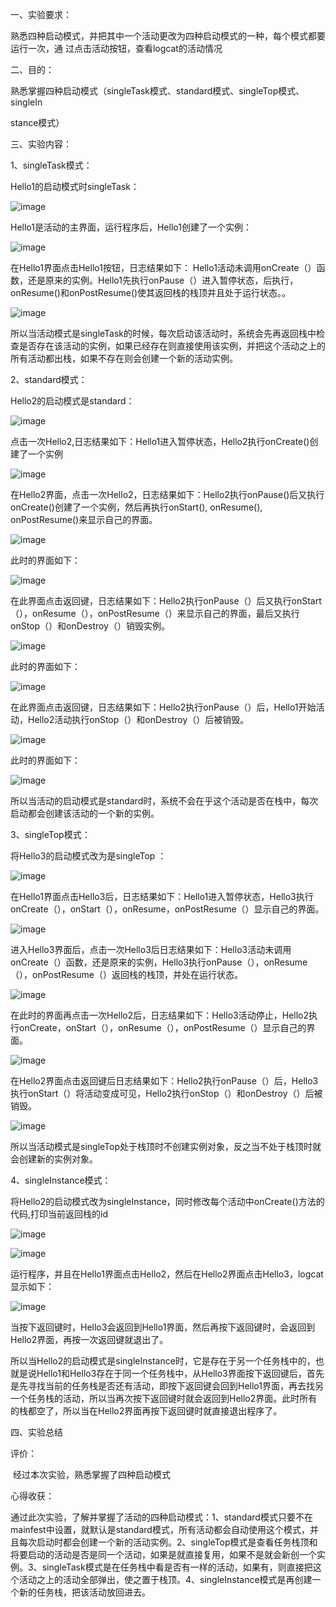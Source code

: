 一、实验要求：

​        熟悉四种启动模式，并把其中一个活动更改为四种启动模式的一种，每个模式都要运行一次，通  过点击活动按钮，查看logcat的活动情况

二、目的：

​        熟悉掌握四种启动模式（singleTask模式、standard模式、singleTop模式、singleIn

stance模式）

三、实验内容：

1、singleTask模式：

Hello1的启动模式时singleTask：

![image](https://github.com/csuhong/2017236114_Android/raw/master/%E5%AE%9E%E9%AA%8C%E4%BA%8C%20%E5%90%AF%E5%8A%A8%E6%A8%A1%E5%BC%8F/%E5%AE%9E%E9%AA%8C%E4%BA%8C%20%E5%90%AF%E5%8A%A8%E6%A8%A1%E5%BC%8F%E6%88%AA%E5%9B%BE/%E5%9B%BE%E7%89%871.png)

Hello1是活动的主界面，运行程序后，Hello1创建了一个实例：

![image](https://github.com/csuhong/2017236114_Android/raw/master/%E5%AE%9E%E9%AA%8C%E4%BA%8C%20%E5%90%AF%E5%8A%A8%E6%A8%A1%E5%BC%8F/%E5%AE%9E%E9%AA%8C%E4%BA%8C%20%E5%90%AF%E5%8A%A8%E6%A8%A1%E5%BC%8F%E6%88%AA%E5%9B%BE/%E5%9B%BE%E7%89%872.png)

在Hello1界面点击Hello1按钮，日志结果如下：	Hello1活动未调用onCreate（）函数，还是原来的实例。Hello1先执行onPause（）进入暂停状态，后执行，onResume()和onPostResume()使其返回栈的栈顶并且处于运行状态。。

![image](https://github.com/csuhong/2017236114_Android/raw/master/%E5%AE%9E%E9%AA%8C%E4%BA%8C%20%E5%90%AF%E5%8A%A8%E6%A8%A1%E5%BC%8F/%E5%AE%9E%E9%AA%8C%E4%BA%8C%20%E5%90%AF%E5%8A%A8%E6%A8%A1%E5%BC%8F%E6%88%AA%E5%9B%BE/%E5%9B%BE%E7%89%873.png)

所以当活动模式是singleTask的时候，每次启动该活动时，系统会先再返回栈中检查是否存在该活动的实例，如果已经存在则直接使用该实例，并把这个活动之上的所有活动都出栈，如果不存在则会创建一个新的活动实例。



2、standard模式：

Hello2的启动模式是standard：

![image](https://github.com/csuhong/2017236114_Android/raw/master/%E5%AE%9E%E9%AA%8C%E4%BA%8C%20%E5%90%AF%E5%8A%A8%E6%A8%A1%E5%BC%8F/%E5%AE%9E%E9%AA%8C%E4%BA%8C%20%E5%90%AF%E5%8A%A8%E6%A8%A1%E5%BC%8F%E6%88%AA%E5%9B%BE/%E5%9B%BE%E7%89%874.png)

点击一次Hello2,日志结果如下：Hello1进入暂停状态，Hello2执行onCreate()创建了一个实例

![image](https://github.com/csuhong/2017236114_Android/raw/master/%E5%AE%9E%E9%AA%8C%E4%BA%8C%20%E5%90%AF%E5%8A%A8%E6%A8%A1%E5%BC%8F/%E5%AE%9E%E9%AA%8C%E4%BA%8C%20%E5%90%AF%E5%8A%A8%E6%A8%A1%E5%BC%8F%E6%88%AA%E5%9B%BE/%E5%9B%BE%E7%89%875.png)

在Hello2界面，点击一次Hello2，日志结果如下：Hello2执行onPause()后又执行onCreate()创建了一个实例，然后再执行onStart(), onResume(), onPostResume()来显示自己的界面。

![image](https://github.com/csuhong/2017236114_Android/raw/master/%E5%AE%9E%E9%AA%8C%E4%BA%8C%20%E5%90%AF%E5%8A%A8%E6%A8%A1%E5%BC%8F/%E5%AE%9E%E9%AA%8C%E4%BA%8C%20%E5%90%AF%E5%8A%A8%E6%A8%A1%E5%BC%8F%E6%88%AA%E5%9B%BE/%E5%9B%BE%E7%89%876.png)

此时的界面如下：

![image](https://github.com/csuhong/2017236114_Android/raw/master/%E5%AE%9E%E9%AA%8C%E4%BA%8C%20%E5%90%AF%E5%8A%A8%E6%A8%A1%E5%BC%8F/%E5%AE%9E%E9%AA%8C%E4%BA%8C%20%E5%90%AF%E5%8A%A8%E6%A8%A1%E5%BC%8F%E6%88%AA%E5%9B%BE/%E5%9B%BE%E7%89%877.png)

在此界面点击返回键，日志结果如下：Hello2执行onPause（）后又执行onStart（），onResume（），onPostResume（）来显示自己的界面，最后又执行onStop（）和onDestroy（）销毁实例。

![image](https://github.com/csuhong/2017236114_Android/raw/master/%E5%AE%9E%E9%AA%8C%E4%BA%8C%20%E5%90%AF%E5%8A%A8%E6%A8%A1%E5%BC%8F/%E5%AE%9E%E9%AA%8C%E4%BA%8C%20%E5%90%AF%E5%8A%A8%E6%A8%A1%E5%BC%8F%E6%88%AA%E5%9B%BE/%E5%9B%BE%E7%89%878.png)

此时的界面如下：

![image](https://github.com/csuhong/2017236114_Android/raw/master/%E5%AE%9E%E9%AA%8C%E4%BA%8C%20%E5%90%AF%E5%8A%A8%E6%A8%A1%E5%BC%8F/%E5%AE%9E%E9%AA%8C%E4%BA%8C%20%E5%90%AF%E5%8A%A8%E6%A8%A1%E5%BC%8F%E6%88%AA%E5%9B%BE/%E5%9B%BE%E7%89%879.png)

在此界面点击返回键，日志结果如下：Hello2执行onPause（）后，Hello1开始活动，Hello2活动执行onStop（）和onDestroy（）后被销毁。

![image](https://github.com/csuhong/2017236114_Android/raw/master/%E5%AE%9E%E9%AA%8C%E4%BA%8C%20%E5%90%AF%E5%8A%A8%E6%A8%A1%E5%BC%8F/%E5%AE%9E%E9%AA%8C%E4%BA%8C%20%E5%90%AF%E5%8A%A8%E6%A8%A1%E5%BC%8F%E6%88%AA%E5%9B%BE/%E5%9B%BE%E7%89%8710.png)

此时的界面如下：

![image](https://github.com/csuhong/2017236114_Android/raw/master/%E5%AE%9E%E9%AA%8C%E4%BA%8C%20%E5%90%AF%E5%8A%A8%E6%A8%A1%E5%BC%8F/%E5%AE%9E%E9%AA%8C%E4%BA%8C%20%E5%90%AF%E5%8A%A8%E6%A8%A1%E5%BC%8F%E6%88%AA%E5%9B%BE/%E5%9B%BE%E7%89%8711.png)

所以当活动的启动模式是standard时，系统不会在乎这个活动是否在栈中，每次启动都会创建该活动的一个新的实例。



3、singleTop模式：

将Hello3的启动模式改为是singleTop ：

![image](https://github.com/csuhong/2017236114_Android/raw/master/%E5%AE%9E%E9%AA%8C%E4%BA%8C%20%E5%90%AF%E5%8A%A8%E6%A8%A1%E5%BC%8F/%E5%AE%9E%E9%AA%8C%E4%BA%8C%20%E5%90%AF%E5%8A%A8%E6%A8%A1%E5%BC%8F%E6%88%AA%E5%9B%BE/%E5%9B%BE%E7%89%8712.png)

在Hello1界面点击Hello3后，日志结果如下：Hello1进入暂停状态，Hello3执行onCreate（），onStart（），onResume，onPostResume（）显示自己的界面。

![image](https://github.com/csuhong/2017236114_Android/raw/master/%E5%AE%9E%E9%AA%8C%E4%BA%8C%20%E5%90%AF%E5%8A%A8%E6%A8%A1%E5%BC%8F/%E5%AE%9E%E9%AA%8C%E4%BA%8C%20%E5%90%AF%E5%8A%A8%E6%A8%A1%E5%BC%8F%E6%88%AA%E5%9B%BE/%E5%9B%BE%E7%89%8713.png)

进入Hello3界面后，点击一次Hello3后日志结果如下：Hello3活动未调用onCreate（）函数，还是原来的实例，Hello3执行onPause（），onResume（），onPostResume（）返回栈的栈顶，并处在运行状态。

![image](https://github.com/csuhong/2017236114_Android/raw/master/%E5%AE%9E%E9%AA%8C%E4%BA%8C%20%E5%90%AF%E5%8A%A8%E6%A8%A1%E5%BC%8F/%E5%AE%9E%E9%AA%8C%E4%BA%8C%20%E5%90%AF%E5%8A%A8%E6%A8%A1%E5%BC%8F%E6%88%AA%E5%9B%BE/%E5%9B%BE%E7%89%8714.png)

在此时的界面再点击一次Hello2后，日志结果如下：Hello3活动停止，Hello2执行onCreate，onStart（），onResume（），onPostResume（）显示自己的界面。

![image](https://github.com/csuhong/2017236114_Android/raw/master/%E5%AE%9E%E9%AA%8C%E4%BA%8C%20%E5%90%AF%E5%8A%A8%E6%A8%A1%E5%BC%8F/%E5%AE%9E%E9%AA%8C%E4%BA%8C%20%E5%90%AF%E5%8A%A8%E6%A8%A1%E5%BC%8F%E6%88%AA%E5%9B%BE/%E5%9B%BE%E7%89%8715.png)

在Hello2界面点击返回键后日志结果如下：Hello2执行onPause（）后，Hello3执行onStart（）将活动变成可见，Hello2执行onStop（）和onDestroy（）后被销毁。

![image](https://github.com/csuhong/2017236114_Android/raw/master/%E5%AE%9E%E9%AA%8C%E4%BA%8C%20%E5%90%AF%E5%8A%A8%E6%A8%A1%E5%BC%8F/%E5%AE%9E%E9%AA%8C%E4%BA%8C%20%E5%90%AF%E5%8A%A8%E6%A8%A1%E5%BC%8F%E6%88%AA%E5%9B%BE/%E5%9B%BE%E7%89%8716.png)



所以当活动模式是singleTop处于栈顶时不创建实例对象，反之当不处于栈顶时就会创建新的实例对象。



4、singleInstance模式：

将Hello2的启动模式改为singleInstance，同时修改每个活动中onCreate()方法的代码,打印当前返回栈的id

![image](https://github.com/csuhong/2017236114_Android/raw/master/%E5%AE%9E%E9%AA%8C%E4%BA%8C%20%E5%90%AF%E5%8A%A8%E6%A8%A1%E5%BC%8F/%E5%AE%9E%E9%AA%8C%E4%BA%8C%20%E5%90%AF%E5%8A%A8%E6%A8%A1%E5%BC%8F%E6%88%AA%E5%9B%BE/%E5%9B%BE%E7%89%8717.png)

![image](https://github.com/csuhong/2017236114_Android/raw/master/%E5%AE%9E%E9%AA%8C%E4%BA%8C%20%E5%90%AF%E5%8A%A8%E6%A8%A1%E5%BC%8F/%E5%AE%9E%E9%AA%8C%E4%BA%8C%20%E5%90%AF%E5%8A%A8%E6%A8%A1%E5%BC%8F%E6%88%AA%E5%9B%BE/%E5%9B%BE%E7%89%8718.png)

运行程序，并且在Hello1界面点击Hello2，然后在Hello2界面点击Hello3，logcat显示如下：

![image](https://github.com/csuhong/2017236114_Android/raw/master/%E5%AE%9E%E9%AA%8C%E4%BA%8C%20%E5%90%AF%E5%8A%A8%E6%A8%A1%E5%BC%8F/%E5%AE%9E%E9%AA%8C%E4%BA%8C%20%E5%90%AF%E5%8A%A8%E6%A8%A1%E5%BC%8F%E6%88%AA%E5%9B%BE/%E5%9B%BE%E7%89%8719.png)

当按下返回键时，Hello3会返回到Hello1界面，然后再按下返回键时，会返回到Hello2界面，再按一次返回键就退出了。

所以当Hello2的启动模式是singleInstance时，它是存在于另一个任务栈中的，也就是说Hello1和Hello3存在于同一个任务栈中，从Hello3界面按下返回键后，首先是先寻找当前的任务栈是否还有活动，即按下返回键会回到Hello1界面，再去找另一个任务栈的活动，所以当再次按下返回键时就会返回到Hello2界面。此时所有的栈都空了，所以当在Hello2界面再按下返回键时就直接退出程序了。



四、实验总结

评价：

​         经过本次实验，熟悉掌握了四种启动模式

心得收获：

​         通过此次实验，了解并掌握了活动的四种启动模式：1、standard模式只要不在mainfest中设置，就默认是standard模式，所有活动都会自动使用这个模式，并且每次启动时都会创建一个新的活动实例。2、singleTop模式是查看任务栈顶和将要启动的活动是否是同一个活动，如果是就直接复用，如果不是就会新创一个实例。3、singleTask模式是在任务栈中看是否有一样的活动，如果有，则直接把这个活动之上的活动全部弹出，使之置于栈顶。4、singleInstance模式是再创建一个新的任务栈，把该活动放回进去。